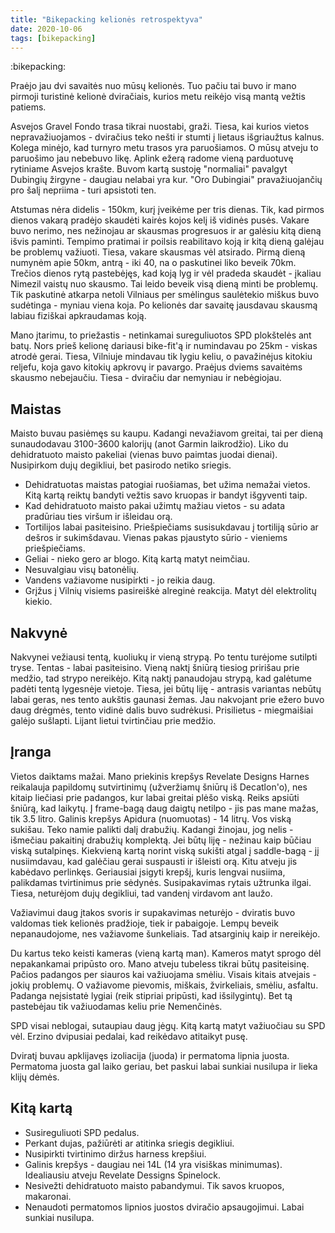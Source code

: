 ```yaml
---
title: "Bikepacking kelionės retrospektyva"
date: 2020-10-06
tags: [bikepacking]
---
```


:bikepacking:

Praėjo jau dvi savaitės nuo mūsų kelionės. Tuo pačiu tai buvo ir mano pirmoji
turistinė kelionė dviračiais, kurios metu reikėjo visą mantą vežtis patiems.

Asvejos Gravel Fondo trasa tikrai nuostabi, graži. Tiesa, kai kurios vietos
nepravažiuojamos - dviračius teko nešti ir stumti į lietaus išgriaužtus kalnus.
Kolega minėjo, kad turnyro metu trasos yra paruošiamos. O mūsų atveju to
paruošimo jau nebebuvo likę. Aplink ežerą radome vieną parduotuvę rytiniame
Asvejos krašte. Buvom kartą sustoję "normaliai" pavalgyt Dubingių žirgyne -
daugiau nelabai yra kur. "Oro Dubingiai" pravažiuojančių pro šalį nepriima -
turi apsistoti ten.

Atstumas nėra didelis - 150km, kurį įveikėme per tris dienas. Tik, kad pirmos
dienos vakarą pradėjo skaudėti kairės kojos kelį iš vidinės pusės. Vakare buvo
nerimo, nes nežinojau ar skausmas progresuos ir ar galėsiu kitą dieną išvis
paminti. Tempimo pratimai ir poilsis reabilitavo koją ir kitą dieną galėjau be
problemų važiuoti. Tiesa, vakare skausmas vėl atsirado. Pirmą dieną numynėm apie
50km, antrą - iki 40, na o paskutinei liko beveik 70km. Trečios dienos rytą
pastebėjęs, kad koją lyg ir vėl pradeda skaudėt - įkaliau Nimezil vaistų nuo
skausmo. Tai leido beveik visą dieną minti be problemų. Tik paskutinė atkarpa
netoli Vilniaus per smėlingus saulėtekio miškus buvo sudėtinga - myniau viena
koja. Po kelionės dar savaitę jausdavau skausmą labiau fiziškai apkraudamas
koją.

Mano įtarimu, to priežastis - netinkamai sureguliuotos SPD plokštelės ant batų.
Nors prieš kelionę dariausi bike-fit'ą ir numindavau po 25km - viskas atrodė
gerai. Tiesa, Vilniuje mindavau tik lygiu keliu, o pavažinėjus kitokiu reljefu,
koja gavo kitokių apkrovų ir pavargo. Praėjus dviems savaitėms skausmo
nebejaučiu. Tiesa - dviračiu dar nemyniau ir nebėgiojau.

## Maistas

Maisto buvau pasiėmęs su kaupu. Kadangi nevažiavom greitai, tai per dieną
sunaudodavau 3100-3600 kalorijų (anot Garmin laikrodžio). Liko du dehidratuoto
maisto pakeliai (vienas buvo paimtas juodai dienai). Nusipirkom dujų degikliui,
bet pasirodo netiko sriegis.

- Dehidratuotas maistas patogiai ruošiamas, bet užima nemažai vietos. Kitą kartą
  reiktų bandyti vežtis savo kruopas ir bandyt išgyventi taip.
- Kad dehidratuoto maisto pakai užimtų mažiau vietos - su adata pradūriau ties
  viršum ir išleidau orą.
- Tortilijos labai pasiteisino. Priešpiečiams susisukdavau į tortiliją sūrio ar
  dešros ir sukimšdavau. Vienas pakas pjaustyto sūrio - vieniems priešpiečiams.
- Geliai - nieko gero ar blogo. Kitą kartą matyt neimčiau.
- Nesuvalgiau visų batonėlių.
- Vandens važiavome nusipirkti - jo reikia daug.
- Grįžus į Vilnių visiems pasireiškė alreginė reakcija. Matyt dėl elektrolitų
  kiekio.

## Nakvynė

Nakvynei vežiausi tentą, kuoliukų ir vieną strypą. Po tentu turėjome sutilpti
tryse.  Tentas - labai pasiteisino. Vieną naktį šniūrą tiesiog pririšau prie
medžio, tad strypo nereikėjo. Kitą naktį panaudojau strypą, kad galėtume padėti
tentą lygesnėje vietoje. Tiesa, jei būtų liję - antrasis variantas nebūtų labai
geras, nes tento aukštis gaunasi žemas. Jau nakvojant prie ežero buvo daug
drėgmės, tento vidinė dalis buvo sudrėkusi. Prisilietus - miegmaišiai galėjo
sušlapti. Lijant lietui tvirtinčiau prie medžio.

## Įranga

Vietos daiktams mažai. Mano priekinis krepšys Revelate Designs Harnes reikalauja
papildomų sutvirtinimų (užveržiamų šniūrų iš Decatlon'o), nes kitaip liečiasi
prie padangos, kur labai greitai plėšo viską. Reiks apsiūti šniūrą, kad laikytų.
Į frame-bagą daug daigtų netilpo - jis pas mane mažas, tik 3.5 litro. Galinis
krepšys Apidura (nuomuotas) - 14 litrų. Vos viską sukišau. Teko namie palikti
dalį drabužių. Kadangi žinojau, jog nelis - išmečiau pakaitinį drabužių
komplektą. Jei būtų liję - nežinau kaip būčiau viską sutalpinęs. Kiekvieną kartą
norint viską sukišti atgal į saddle-bagą - jį nusiimdavau, kad galėčiau gerai
suspausti ir išleisti orą. Kitu atveju jis kabėdavo perlinkęs. Geriausiai
įsigyti krepšį, kuris lengvai nusiima, palikdamas tvirtinimus prie sėdynės.
Susipakavimas rytais užtrunka ilgai. Tiesa, neturėjom dujų degikliui, tad
vandenį virdavom ant laužo.

Važiavimui daug įtakos svoris ir supakavimas neturėjo - dviratis buvo valdomas
tiek kelionės pradžioje, tiek ir pabaigoje. Lempų beveik nepanaudojome, nes
važiavome šunkeliais. Tad atsarginių kaip ir nereikėjo.

Du kartus teko keisti kameras (vieną kartą man). Kameros matyt sprogo dėl
nepakankamai pripūsto oro. Mano atveju tubeless tikrai būtų pasiteisinę. Pačios
padangos per siauros kai važiuojama smėliu. Visais kitais atvejais - jokių
problemų. O važiavome pievomis, miškais, žvirkeliais, smėliu, asfaltu. Padanga
neįsistatė lygiai (reik stipriai pripūsti, kad išsilygintų). Bet tą pastebėjau
tik važiuodamas keliu prie Nemenčinės.

SPD visai neblogai, sutaupiau daug jėgų. Kitą kartą matyt važiuočiau su SPD vėl.
Erzino dvipusiai pedalai, kad reikėdavo atitaikyt pusę.

Dviratį buvau apklijavęs izoliacija (juoda) ir permatoma lipnia juosta.
Permatoma juosta gal laiko geriau, bet paskui labai sunkiai nusilupa ir lieka
klijų dėmės.

## Kitą kartą
- Susireguliuoti SPD pedalus.
- Perkant dujas, pažiūrėti ar atitinka sriegis degikliui.
- Nusipirkti tvirtinimo diržus harness krepšiui.
- Galinis krepšys - daugiau nei 14L (14 yra visiškas minimumas). Idealiausiu
  atveju Revelate Dessigns Spinelock.
- Nesivežti dehidratuoto maisto pabandymui. Tik savos kruopos, makaronai.
- Nenaudoti permatomos lipnios juostos dviračio apsaugojimui. Labai sunkiai
  nusilupa.
